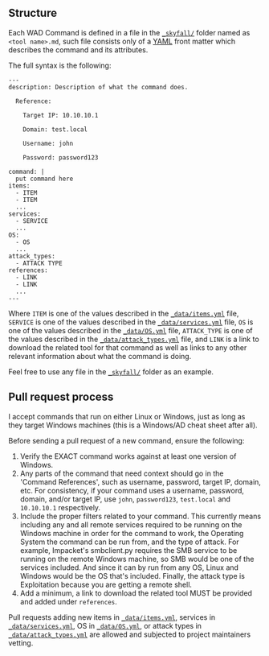 ## Structure

Each WAD Command is defined in a file in the [`_skyfall/`] folder named as `<tool name>.md`, such file consists only of a [YAML] front matter which describes the command and its attributes.

The full syntax is the following:

```
---
description: Description of what the command does.

  Reference:

  	Target IP: 10.10.10.1

  	Domain: test.local

  	Username: john

  	Password: password123

command: |
  put command here
items:
  - ITEM
  - ITEM
  ...
services:
  - SERVICE
  ...
OS:
  - OS
  ...
attack_types:
  - ATTACK TYPE
references:
  - LINK
  - LINK
  ...
---
```

Where `ITEM` is one of the values described in the [`_data/items.yml`] file, `SERVICE` is one of the values described in the [`_data/services.yml`] file, `OS` is one of the values described in the [`_data/OS.yml`] file, `ATTACK_TYPE` is one of the values described in the [`_data/attack_types.yml`] file, and `LINK` is a link to download the related tool for that command as well as links to any other relevant information about what the command is doing. 

Feel free to use any file in the [`_skyfall/`] folder as an example.

## Pull request process

I accept commands that run on either Linux or Windows, just as long as they target Windows machines (this is a Windows/AD cheat sheet after all). 

Before sending a pull request of a new command, ensure the following:

1. Verify the EXACT command works against at least one version of Windows.
2. Any parts of the command that need context should go in the 'Command References', such as username, password, target IP, domain, etc. For consistency, if your command uses a username, password, domain, and/or target IP, use `john`, `password123`, `test.local` and `10.10.10.1` respectively.
3. Include the proper filters related to your command. This currently means including any and all remote services required to be running on the Windows machine in order for the command to work, the Operating System the command can be run from, and the type of attack. For example, Impacket's smbclient.py requires the SMB service to be running on the remote Windows machine, so SMB would be one of the services included. And since it can by run from any OS, Linux and Windows would be the OS that's included. Finally, the attack type is Exploitation because you are getting a remote shell.
4. Add a minimum, a link to download the related tool MUST be provided and added under `references`.

Pull requests adding new items in [`_data/items.yml`], services in [`_data/services.yml`], OS in [`_data/OS.yml`], or attack types in [`_data/attack_types.yml`] are allowed and subjected to project maintainers vetting.

[YAML]: http://yaml.org/
[`_skyfall/`]: https://github.com/skyfall/skyfall.github.io/tree/master/_skyfall
[`_data/services.yml`]: https://github.com/skyfall/skyfall.github.io/blob/master/_data/services.yml
[`_data/items.yml`]: https://github.com/skyfall/skyfall.github.io/blob/master/_data/items.yml
[`_data/OS.yml`]: https://github.com/skyfall/skyfall.github.io/blob/master/_data/OS.yml
[`_data/attack_types.yml`]: https://github.com/skyfall/skyfall.github.io/blob/master/_data/attack_types.yml
